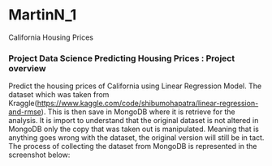# MartinN_1
California Housing Prices 
### Project Data Science Predicting Housing Prices : Project overview
Predict the housing prices of California using Linear Regression Model. 
The dataset which was taken from Kraggle(https://www.kaggle.com/code/shibumohapatra/linear-regression-and-rmse). 
This is then save in MongoDB where it is retrieve for the analysis.
It is import to understand that the original dataset is not altered in MongoDB only the copy that was taken out is manipulated.
Meaning that is anything goes wrong with the dataset, the original version will still be in tact.
The process of collecting the dataset from MongoDB is represented in the screenshot below:
